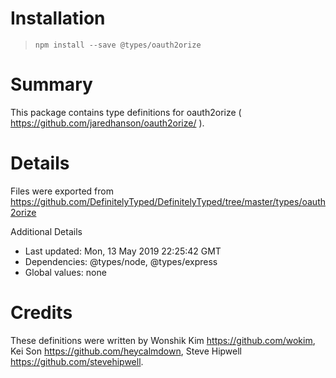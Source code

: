 # Installation
> `npm install --save @types/oauth2orize`

# Summary
This package contains type definitions for oauth2orize ( https://github.com/jaredhanson/oauth2orize/ ).

# Details
Files were exported from https://github.com/DefinitelyTyped/DefinitelyTyped/tree/master/types/oauth2orize

Additional Details
 * Last updated: Mon, 13 May 2019 22:25:42 GMT
 * Dependencies: @types/node, @types/express
 * Global values: none

# Credits
These definitions were written by Wonshik Kim <https://github.com/wokim>, Kei Son <https://github.com/heycalmdown>, Steve Hipwell <https://github.com/stevehipwell>.
